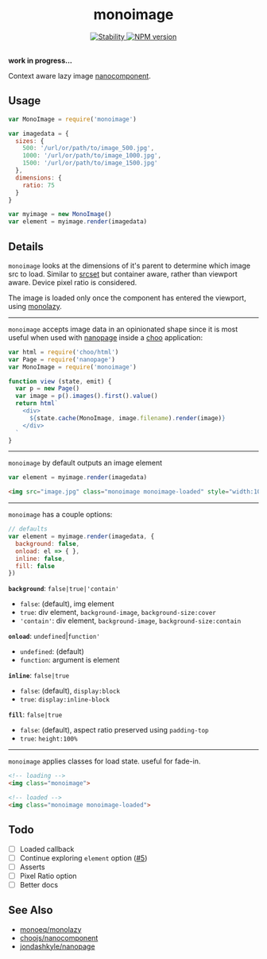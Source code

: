 <h1 align="center">monoimage</h1>

<div align="center">
  <a href="https://nodejs.org/api/documentation.html#documentation_stability_index">
    <img src="https://img.shields.io/badge/stability-experimental-orange.svg?style=flat-square" alt="Stability" />
  </a>
  <a href="https://www.npmjs.com/package/monoimage">
    <img src="https://img.shields.io/npm/v/monoimage.svg?style=flat-square" alt="NPM version" />
  </a>
</div>

<br />

**work in progress...**

Context aware lazy image [nanocomponent](https://github.com/choojs/nanocomponent).

## Usage

```js
var MonoImage = require('monoimage')

var imagedata = {
  sizes: {
    500: '/url/or/path/to/image_500.jpg',
    1000: '/url/or/path/to/image_1000.jpg',
    1500: '/url/or/path/to/image_1500.jpg'
  },
  dimensions: {
    ratio: 75
  }
}

var myimage = new MonoImage()
var element = myimage.render(imagedata)
```

## Details

`monoimage` looks at the dimensions of it's parent to determine which image src to load. Similar to [srcset](https://developer.mozilla.org/en-US/docs/Web/HTML/Element/img#attr-srcset) but container aware, rather than viewport aware. Device pixel ratio is considered.

The image is loaded only once the component has entered the viewport, using [monolazy](https://github.com/monoeq/monolazy).

---

`monoimage` accepts image data in an opinionated shape since it is most useful when used with [nanopage](https://github.com/jondashkyle/nanopage) inside a [choo](https://github.com/choojs/choo) application:

```js
var html = require('choo/html')
var Page = require('nanopage')
var MonoImage = require('monoimage')

function view (state, emit) {
  var p = new Page()
  var image = p().images().first().value()
  return html`
    <div>
      ${state.cache(MonoImage, image.filename).render(image)}
    </div>
  `
}
```

---

`monoimage` by default outputs an image element

```js
var element = myimage.render(imagedata)
```

```html
<img src="image.jpg" class="monoimage monoimage-loaded" style="width:100%;display:block;">
```

---

`monoimage` has a couple options:

```js
// defaults
var element = myimage.render(imagedata, {
  background: false,
  onload: el => { },
  inline: false,
  fill: false
})
```

**`background`**: `false|true|'contain'`
- `false`: (default), img element 
- `true`: div element, `background-image`, `background-size:cover`
- `'contain'`: div element, `background-image`, `background-size:contain`

**`onload`**: `undefined`|`function'`
- `undefined`: (default)
- `function`: argument is element

**`inline`**: `false|true`
- `false`: (default), `display:block`
- `true`: `display:inline-block`

**`fill`**: `false|true`
- `false`: (default), aspect ratio preserved using `padding-top`
- `true`: `height:100%`

---

`monoimage` applies classes for load state. useful for fade-in.

```html
<!-- loading -->
<img class="monoimage">

<!-- loaded -->
<img class="monoimage monoimage-loaded">
```

## Todo

- [ ] Loaded callback
- [ ] Continue exploring `element` option ([#5](https://github.com/monoeq/monoimage/pull/5))
- [ ] Asserts
- [ ] Pixel Ratio option
- [ ] Better docs

## See Also

- [monoeq/monolazy](https://github.com/monoeq/monolazy)
- [choojs/nanocomponent](https://github.com/choojs/nanocomponent)
- [jondashkyle/nanopage](https://github.com/jondashkyle/nanopage)
